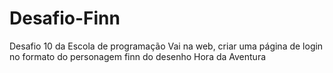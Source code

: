 # Desafio-Finn
Desafio 10 da Escola de programação Vai na web, criar uma página de login no formato do personagem finn do desenho Hora da Aventura
